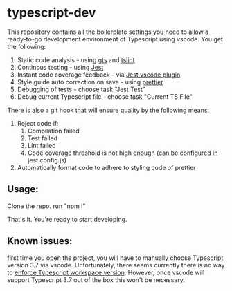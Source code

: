 # typescript-dev

This repository contains all the boilerplate settings you need to allow a ready-to-go development environment of Typescript using vscode. 
You get the following:
1. Static code analysis - using [gts](https://github.com/google/gts) and [tslint](https://marketplace.visualstudio.com/items?itemName=ms-vscode.vscode-typescript-tslint-plugin)
1. Continous testing - using [Jest](https://github.com/facebook/jest)
1. Instant code coverage feedback - via [Jest vscode plugin](https://marketplace.visualstudio.com/items?itemName=Orta.vscode-jest)
1. Style guide auto correction on save - using [prettier](https://marketplace.visualstudio.com/items?itemName=esbenp.prettier-vscode)
1. Debugging of tests - choose task "Jest Test"
1. Debug current Typescript file - choose task "Current TS File"

There is also a git hook that will ensure quality by the following means:
1. Reject code if:
    1. Compilation failed
    1. Test failed
    1. Lint failed
    1. Code coverage threshold is not high enough (can be configured in jest.config.js)
1. Automatically format code to adhere to styling code of prettier

## Usage:
Clone the repo. run "npm i"

That's it. You're ready to start developing.

## Known issues:
first time you open the project, you will have to manually choose Typescript version 3.7 via vscode. 
Unfortunately, there seems currently there is no way to [enforce Typescript workspace version](https://github.com/microsoft/vscode/issues/65546).
However, once vscode will support Typescript 3.7 out of the box this won't be necessary.
